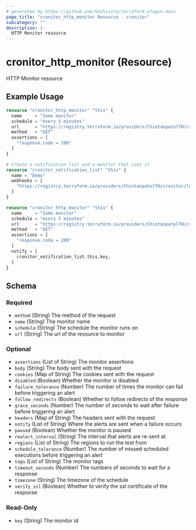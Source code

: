 ```yaml
---
# generated by https://github.com/hashicorp/terraform-plugin-docs
page_title: "cronitor_http_monitor Resource - cronitor"
subcategory: ""
description: |-
  HTTP Monitor resource
---
```


# cronitor_http_monitor (Resource)

HTTP Monitor resource

## Example Usage

```terraform
resource "cronitor_http_monitor" "this" {
  name     = "Some monitor"
  schedule = "every 5 minutes"
  url      = "https://registry.terraform.io/providers/ChintanpatelTH/cronitor/latest"
  method   = "GET"
  assertions = [
    "response.code = 200"
  ]
}

# Create a notification list and a monitor that uses it
resource "cronitor_notification_list" "this" {
  name = "Demo"
  webhooks = [
    "https://registry.terraform.io/providers/ChintanpatelTH/cronitor/latest"
  ]
}

resource "cronitor_http_monitor" "this" {
  name     = "Some monitor"
  schedule = "every 5 minutes"
  url      = "https://registry.terraform.io/providers/ChintanpatelTH/cronitor/latest"
  method   = "GET"
  assertions = [
    "response.code = 200"
  ]
  notify = [
    cronitor_notification_list.this.key,
  ]
}
```

<!-- schema generated by tfplugindocs -->
## Schema

### Required

- `method` (String) The method of the request
- `name` (String) The monitor name
- `schedule` (String) The schedule the monitor runs on
- `url` (String) The url of the resource to monitor

### Optional

- `assertions` (List of String) The monitor assertions
- `body` (String) The body sent with the request
- `cookies` (Map of String) The cookies sent with the request
- `disabled` (Boolean) Whether the monitor is disabled
- `failure_tolerance` (Number) The number of times the monitor can fail before triggering an alert
- `follow_redirects` (Boolean) Whether to follow redirects of the response
- `grace_seconds` (Number) The number of seconds to wait after failure before triggering an alert
- `headers` (Map of String) The headers sent with the request
- `notify` (List of String) Where the alerts are sent when a failure occurs
- `paused` (Boolean) Whether the monitor is paused
- `realert_interval` (String) The interval that alerts are re-sent at
- `regions` (List of String) The regions to run the test from
- `schedule_tolerance` (Number) The number of missed scheduled executions before triggering an alert
- `tags` (List of String) The monitor tags
- `timeout_seconds` (Number) The numbers of seconds to wait for a response
- `timezone` (String) The timezone of the schedule
- `verify_ssl` (Boolean) Whether to verify the ssl certificate of the response

### Read-Only

- `key` (String) The monitor id
